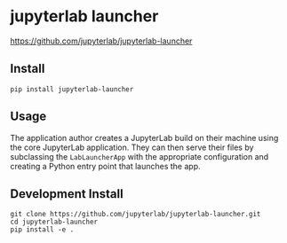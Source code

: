 # jupyterlab launcher

https://github.com/jupyterlab/jupyterlab-launcher

## Install

`pip install jupyterlab-launcher`

## Usage
The application author creates a JupyterLab build on their machine
using the core JupyterLab application.  They can then serve their
files by subclassing the `LabLauncherApp` with the appropriate 
configuration and creating a Python entry point that launches the app.


## Development Install

```
git clone https://github.com/jupyterlab/jupyterlab-launcher.git
cd jupyterlab-launcher
pip install -e .
```
